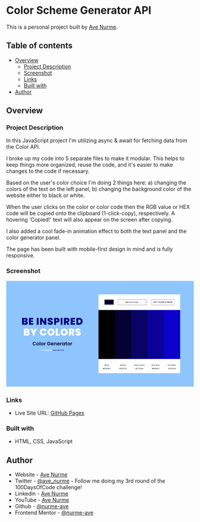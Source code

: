 # Color Scheme Generator API

This is a personal project built by [Ave Nurme](https://www.avenurme.dev).

## Table of contents

- [Overview](#overview)
  - [Project Description](#project-description)
  - [Screenshot](#screenshot)
  - [Links](#links)
  - [Built with](#built-with)
- [Author](#author)

## Overview

### Project Description

In this JavaScript project I'm utilizing async & await for fetching data from the Color API.

I broke up my code into 5 separate files to make it modular. This helps to keep things more organized, reuse the code, and it's easier to make changes to the code if necessary.

Based on the user's color choice I'm doing 2 things here: a) changing the colors of the text on the left panel, b) changing the background color of the website either to black or white.

When the user clicks on the color or color code then the RGB value or HEX code will be copied onto the clipboard (1-click-copy), respectively. A hovering 'Copied!' text will also appear on the screen after copying.

I also added a cool fade-in animation effect to both the text panel and the color generator panel.

The page has been built with mobile-first design in mind and is fully responsive.

### Screenshot

![Screenshot of my solution](/images/color-scheme-generator-api_760.png)

### Links

- Live Site URL: [GitHub Pages](https://nurme-ave.github.io/color-scheme-generator-api/)

### Built with

- HTML, CSS, JavaScript

## Author

- Website - [Ave Nurme](https://www.avenurme.dev)
- Twitter - [@ave\_nurme](https://twitter.com/ave_nurme) - Follow me doing my 3rd round of the 100DaysOfCode challenge!
- Linkedin - [Ave Nurme](https://www.linkedin.com/in/ave-nurme)
- YouTube - [Ave Nurme](https://www.youtube.com/channel/UC_kKIEE66Wa5bAxjqoI1A8w/videos)
- Github - [@nurme-ave](https://github.com/nurme-ave)
- Frontend Mentor - [@nurme-ave](https://www.frontendmentor.io/profile/nurme-ave)
